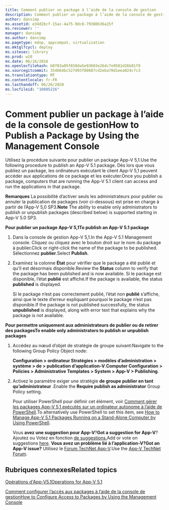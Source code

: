 ```yaml
---
title: Comment publier un package à l’aide de la console de gestion
description: Comment publier un package à l’aide de la console de gestion
author: dansimp
ms.assetid: e34d2bcf-15ac-4a75-9dc8-79380b36a25f
ms.reviewer: ''
manager: dansimp
ms.author: dansimp
ms.pagetype: mdop, appcompat, virtualization
ms.mktglfcycl: deploy
ms.sitesec: library
ms.prod: w10
ms.date: 06/16/2016
ms.openlocfilehash: b0783a05f658da5e93603e26dc7e9581d26b81f9
ms.sourcegitcommit: 354664bc527d93f80687cd2eba70d1eea024c7c3
ms.translationtype: MT
ms.contentlocale: fr-FR
ms.lasthandoff: 06/26/2020
ms.locfileid: "10805226"
---
```

# <span data-ttu-id="8d200-103">Comment publier un package à l’aide de la console de gestion</span><span class="sxs-lookup"><span data-stu-id="8d200-103">How to Publish a Package by Using the Management Console</span></span>


<span data-ttu-id="8d200-104">Utilisez la procédure suivante pour publier un package App-V 5,1.</span><span class="sxs-lookup"><span data-stu-id="8d200-104">Use the following procedure to publish an App-V 5.1 package.</span></span> <span data-ttu-id="8d200-105">Dès lors que vous publiez un package, les ordinateurs exécutant le client App-V 5,1 peuvent accéder aux applications de ce package et les exécuter.</span><span class="sxs-lookup"><span data-stu-id="8d200-105">Once you publish a package, computers that are running the App-V 5.1 client can access and run the applications in that package.</span></span>

<span data-ttu-id="8d200-106">**Remarques**  La possibilité d’activer seuls les administrateurs pour publier ou annuler la publication de packages (voir ci-dessous) est prise en charge à partir de l’App-V 5,0 SP3.</span><span class="sxs-lookup"><span data-stu-id="8d200-106">**Note** The ability to enable only administrators to publish or unpublish packages (described below) is supported starting in App-V 5.0 SP3.</span></span>

 

**<span data-ttu-id="8d200-107">Pour publier un package App-V 5,1</span><span class="sxs-lookup"><span data-stu-id="8d200-107">To publish an App-V 5.1 package</span></span>**

1.  <span data-ttu-id="8d200-108">Dans la console de gestion App-V 5,1.</span><span class="sxs-lookup"><span data-stu-id="8d200-108">In the App-V 5.1 Management console.</span></span> <span data-ttu-id="8d200-109">Cliquez ou cliquez avec le bouton droit sur le nom du package à publier.</span><span class="sxs-lookup"><span data-stu-id="8d200-109">Click or right-click the name of the package to be published.</span></span> <span data-ttu-id="8d200-110">Sélectionnez **publier**.</span><span class="sxs-lookup"><span data-stu-id="8d200-110">Select **Publish**.</span></span>

2.  <span data-ttu-id="8d200-111">Examinez la colonne **État** pour vérifier que le package a été publié et qu’il est désormais disponible.</span><span class="sxs-lookup"><span data-stu-id="8d200-111">Review the **Status** column to verify that the package has been published and is now available.</span></span> <span data-ttu-id="8d200-112">Si le package est disponible, l’état **publié** est affiché.</span><span class="sxs-lookup"><span data-stu-id="8d200-112">If the package is available, the status **published** is displayed.</span></span>

    <span data-ttu-id="8d200-113">Si le package n’est pas correctement publié, l’état non **publié** s’affiche, ainsi que le texte d’erreur expliquant pourquoi le package n’est pas disponible.</span><span class="sxs-lookup"><span data-stu-id="8d200-113">If the package is not published successfully, the status **unpublished** is displayed, along with error text that explains why the package is not available.</span></span>

**<span data-ttu-id="8d200-114">Pour permettre uniquement aux administrateurs de publier ou de retirer des packages</span><span class="sxs-lookup"><span data-stu-id="8d200-114">To enable only administrators to publish or unpublish packages</span></span>**

1.  <span data-ttu-id="8d200-115">Accédez au nœud d’objet de stratégie de groupe suivant:</span><span class="sxs-lookup"><span data-stu-id="8d200-115">Navigate to the following Group Policy Object node:</span></span>

    <span data-ttu-id="8d200-116">**Configuration &gt; ordinateur Stratégies &gt; modèles d’administration &gt; système &gt; de &gt; publication d’application-V**.</span><span class="sxs-lookup"><span data-stu-id="8d200-116">**Computer Configuration &gt; Policies &gt; Administrative Templates &gt; System &gt; App-V &gt; Publishing**.</span></span>

2.  <span data-ttu-id="8d200-117">Activez le paramètre exiger une stratégie **de groupe publier en tant qu’administrateur** .</span><span class="sxs-lookup"><span data-stu-id="8d200-117">Enable the **Require publish as administrator** Group Policy setting.</span></span>

    <span data-ttu-id="8d200-118">Pour utiliser PowerShell pour définir cet élément, voir [Comment gérer les packages App-V 5,1 exécutés sur un ordinateur autonome à l’aide de PowerShell](how-to-manage-app-v-51-packages-running-on-a-stand-alone-computer-by-using-powershell.md#bkmk-admins-pub-pkgs).</span><span class="sxs-lookup"><span data-stu-id="8d200-118">To alternatively use PowerShell to set this item, see [How to Manage App-V 5.1 Packages Running on a Stand-Alone Computer by Using PowerShell](how-to-manage-app-v-51-packages-running-on-a-stand-alone-computer-by-using-powershell.md#bkmk-admins-pub-pkgs).</span></span>

    <span data-ttu-id="8d200-119">Vous **avez une suggestion pour App-V**?</span><span class="sxs-lookup"><span data-stu-id="8d200-119">**Got a suggestion for App-V**?</span></span> <span data-ttu-id="8d200-120">Ajoutez ou Votez en fonction [de suggestions.](http://appv.uservoice.com/forums/280448-microsoft-application-virtualization)</span><span class="sxs-lookup"><span data-stu-id="8d200-120">Add or vote on suggestions [here](http://appv.uservoice.com/forums/280448-microsoft-application-virtualization).</span></span> **<span data-ttu-id="8d200-121">Vous avez un problème lié à l’application-V?</span><span class="sxs-lookup"><span data-stu-id="8d200-121">Got an App-V issue?</span></span>** <span data-ttu-id="8d200-122">Utilisez le [Forum TechNet App-V](https://social.technet.microsoft.com/Forums/home?forum=mdopappv).</span><span class="sxs-lookup"><span data-stu-id="8d200-122">Use the [App-V TechNet Forum](https://social.technet.microsoft.com/Forums/home?forum=mdopappv).</span></span>

## <span data-ttu-id="8d200-123">Rubriques connexes</span><span class="sxs-lookup"><span data-stu-id="8d200-123">Related topics</span></span>


[<span data-ttu-id="8d200-124">Opérations d'App-V5.1</span><span class="sxs-lookup"><span data-stu-id="8d200-124">Operations for App-V 5.1</span></span>](operations-for-app-v-51.md)

[<span data-ttu-id="8d200-125">Comment configurer l’accès aux packages à l’aide de la console de gestion</span><span class="sxs-lookup"><span data-stu-id="8d200-125">How to Configure Access to Packages by Using the Management Console</span></span>](how-to-configure-access-to-packages-by-using-the-management-console-51.md)

 

 





